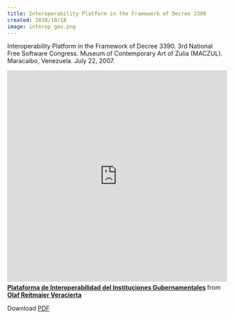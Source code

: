 ```yaml
---
title: Interoperability Platform in the Framework of Decree 3390
created: 2010/10/18
image: interop_gov.png
---
```


Interoperability Platform in the Framework of Decree 3390. 3rd National Free Software Congress. Museum of Contemporary Art of Zulia (MACZUL). Maracaibo, Venezuela. July 22, 2007.

<div class="text-center">
<iframe src="https://www.slideshare.net/slideshow/embed_code/key/2WwduOeJth5bCs" width="595" height="485" frameborder="0" marginwidth="0" marginheight="0" scrolling="no" style="border:1px solid #CCC; border-width:1px; margin-bottom:5px; max-width: 100%;" allowfullscreen> </iframe> <div style="margin-bottom:5px"> <strong> <a href="https://www.slideshare.net/olafrv/plataforma-de-interoperabilidad-del-instituciones-gubernamentales" title="Plataforma de Interoperabilidad del Instituciones Gubernamentales" target="_blank">Plataforma de Interoperabilidad del Instituciones Gubernamentales</a> </strong> from <strong><a href="https://www.slideshare.net/olafrv" target="_blank">Olaf Reitmaier Veracierta</a></strong> </div>
</div>

Download [PDF](/wordpress/wp-content/uploads/2010/10/INTEROPERABILIDAD-EGOB-MACZUL-Olaf.pdf)